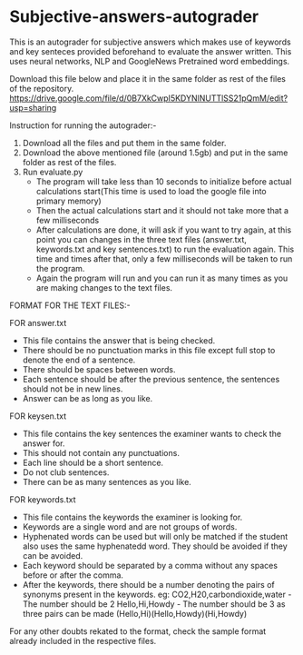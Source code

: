 # Subjective-answers-autograder
This is an autograder for subjective answers which makes use of keywords and key senteces provided beforehand to evaluate the answer written. This uses neural networks, NLP and GoogleNews Pretrained word embeddings.

Download this file below and place it in the same folder as rest of the files of the repository.
https://drive.google.com/file/d/0B7XkCwpI5KDYNlNUTTlSS21pQmM/edit?usp=sharing

Instruction for running the autograder:-
1) Download all the files and put them in the same folder.
2) Download the above mentioned file (around 1.5gb) and put in the same folder as rest of the files.
3) Run evaluate.py
   - The program will take less than 10 seconds to initialize before actual calculations start(This time is used to load the
     google file into primary memory)
   - Then the actual calculations start and it should not take more that a few milliseconds
   - After calculations are done, it will ask if you want to try again, at this point you can changes in the three text files 
     (answer.txt, keywords.txt and key sentences.txt) to run the evaluation again. This time and times after that, only a few
     milliseconds will be taken to run the program.
   - Again the program will run and you can run it as many times as you are making changes to the text files.
   
   
   
FORMAT FOR THE TEXT FILES:-

FOR answer.txt
  - This file contains the answer that is being checked.
  - There should be no punctuation marks in this file except full stop to denote the end of a sentence.
  - There should be spaces between words. 
  - Each sentence should be after the previous sentence, the sentences should not be in new lines.
  - Answer can be as long as you like.
  
FOR keysen.txt
  - This file contains the key sentences the examiner wants to check the answer for.
  - This should not contain any punctuations.
  - Each line should be a short sentence.
  - Do not club sentences.
  - There can be as many sentences as you like.
 
FOR keywords.txt
  - This file contains the keywords the examiner is looking for.
  - Keywords are a single word and are not groups of words.
  - Hyphenated words can be used but will only be matched if the student also uses the same hyphenatedd word. They should be 
    avoided if they can be avoided.
  - Each keyword should be separated by a comma without any spaces before or after the comma.
  - After the keywords, there should be a number denoting the pairs of synonyms present in the keywords.
    eg: CO2,H20,carbondioxide,water - The number should be 2
        Hello,Hi,Howdy - The number should be 3 as three pairs can be made (Hello,Hi)(Hello,Howdy)(Hi,Howdy)
        
For any other doubts rekated to the format, check the sample format already included in the respective files.
